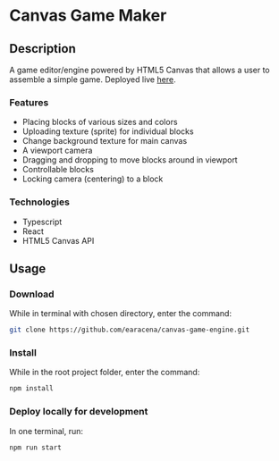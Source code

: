# Canvas Game Maker

## Description

A game editor/engine powered by HTML5 Canvas that allows a user to assemble a simple game. Deployed live [here](https://canvas-game-engine.onrender.com).

### Features

* Placing blocks of various sizes and colors
* Uploading texture (sprite) for individual blocks
* Change background texture for main canvas
* A viewport camera
* Dragging and dropping to move blocks around in viewport
* Controllable blocks
* Locking camera (centering) to a block

### Technologies

* Typescript
* React
* HTML5 Canvas API

## Usage

### Download

While in terminal with chosen directory, enter the command:

```bash
git clone https://github.com/earacena/canvas-game-engine.git
```

### Install

While in the root project folder, enter the command:

```bash
npm install
```

### Deploy locally for development

In one terminal, run:

```bash
npm run start
```
